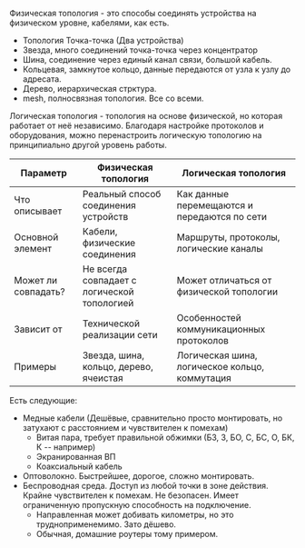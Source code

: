 Физическая топология - это способы соединять устройства на физическом уровне, кабелями, как есть.
- Топология Точка-точка (Два устройства)
- Звезда, много соединений точка-точка через концентратор
- Шина, соединение через единый канал связи, большой кабель.
- Кольцевая, замкнутое кольцо, данные передаются от узла к узлу до адресата.
- Дерево, иерархическая стрктура.
- mesh, полносвязная топология. Все со всеми.

Логическая топология - топология на основе физической, но которая работает от неё независимо. Благодаря настройке протоколов и оборудования, можно перенастроить логическую топологию на принципиально другой уровень работы.

| Параметр            | Физическая топология                        | Логическая топология                           |
| ------------------- | ------------------------------------------- | ---------------------------------------------- |
| Что описывает       | Реальный способ соединения устройств        | Как данные перемещаются и передаются по сети   |
| Основной элемент    | Кабели, физические соединения               | Маршруты, протоколы, логические каналы         |
| Может ли совпадать? | Не всегда совпадает с логической топологией | Может отличаться от физической топологии       |
| Зависит от          | Технической реализации сети                 | Особенностей коммуникационных протоколов       |
| Примеры             | Звезда, шина, кольцо, дерево, ячеистая      | Логическая шина, логическое кольцо, коммутация |

Есть следующие:
- Медные кабели (Дешёвые, сравнительно просто монтировать, но затухают с расстоянием и чувствителен к помехам)
	- Витая пара, требует правильной обжимки (БЗ, З, БО, С, БС, О, БК, К -- например)
	- Экранированная ВП
	- Коаксиальный кабель
- Оптоволокно. Быстрейшее, дорогое, сложно монтировать.
- Беспроводная среда. Доступ из любой точки в зоне действия. Крайне чувствителен к помехам. Не безопасен. Имеет ограниченную пропускную способность на подключение.
	- Направленная может добивать километры, но это трудноприменемимо. Зато дёшево.
	- Обычная, домашние роутеры тому примером.
